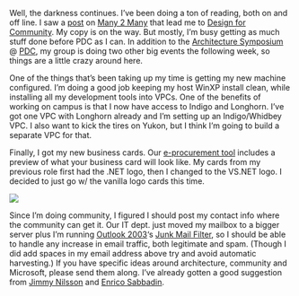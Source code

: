 Well, the darkness continues. I’ve been doing a ton of reading, both on
and off line. I saw a
[post](http://www.corante.com/many/archives/2003/10/13/powazek_on_moderation_and_secrets.php)
on [Many 2 Many](http://www.corante.com/many/) that lead me to [Design
for Community](http://designforcommunity.com/). My copy is on the way.
But mostly, I’m busy getting as much stuff done before PDC as I can. In
addition to the [Architecture
Symposium](http://msdn.microsoft.com/events/pdc/architecture_symposium.aspx)
@ [PDC](http://msdn.microsoft.com/events/pdc), my group is doing two
other big events the following week, so things are a little crazy around
here.

One of the things that’s been taking up my time is getting my new
machine configured. I’m doing a good job keeping my host WinXP install
clean, while installing all my development tools into VPCs. One of the
benefits of working on campus is that I now have access to Indigo and
Longhorn. I’ve got one VPC with Longhorn already and I’m setting up an
Indigo/Whidbey VPC. I also want to kick the tires on Yukon, but I think
I’m going to build a separate VPC for that.

Finally, I got my new business cards. Our [e-procurement
tool](http://www.microsoft.com/technet/itsolutions/msit/infowork/msmproc.asp)
includes a preview of what your business card will look like. My cards
from my previous role first had the .NET logo, then I changed to the
VS.NET logo. I decided to just go w/ the vanilla logo cards this time.

![](http://image.devhawk.net/blog-content/20031013-reading-writing-and-business-cards/businessCard.png)

Since I’m doing community, I figured I should post my contact info where
the community can get it. Our IT dept. just moved my mailbox to a bigger
server plus I’m running [Outlook
2003](http://www.microsoft.com/office/preview/editions/outlook.asp)‘s
[Junk Mail
Filter](http://www.microsoft.com/office/preview/editions/junkmail.asp),
so I should be able to handle any increase in email traffic, both
legitimate and spam. (Though I did add spaces in my email address above
try and avoid automatic harvesting.) If you have specific ideas around
architecture, community and Microsoft, please send them along. I’ve
already gotten a good suggestion from [Jimmy
Nilsson](http://www.jnsk.se/weblog/) and [Enrico
Sabbadin](http://www.sabbasoft.com/).
